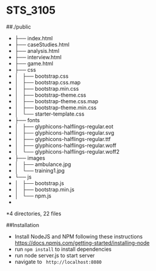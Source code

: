 # STS_3105
##./public
* ├── index.html
* ├── caseStudies.html
* ├── analysis.html
* ├── interview.html
* ├── game.html
* ├── css
* │   ├── bootstrap.css
* │   ├── bootstrap.css.map
* │   ├── bootstrap.min.css
* │   ├── bootstrap-theme.css
* │   ├── bootstrap-theme.css.map
* │   ├── bootstrap-theme.min.css
* │   └── starter-template.css
* ├── fonts
* │   ├── glyphicons-halflings-regular.eot
* │   ├── glyphicons-halflings-regular.svg
* │   ├── glyphicons-halflings-regular.ttf
* │   ├── glyphicons-halflings-regular.woff
* │   └── glyphicons-halflings-regular.woff2
* ├── images
* │   ├── ambulance.jpg
* │   └── training1.jpg
* └── js
* │   ├── bootstrap.js
* │   ├── bootstrap.min.js
* │   └── npm.js
*
*4 directories, 22 files

##Installation
* Install NodeJS and NPM following these instructions https://docs.npmjs.com/getting-started/installing-node
* run <code>npm install</code> to install dependencies
* run node server.js to start server
* navigate to <code> http://localhost:8080 </code> 
